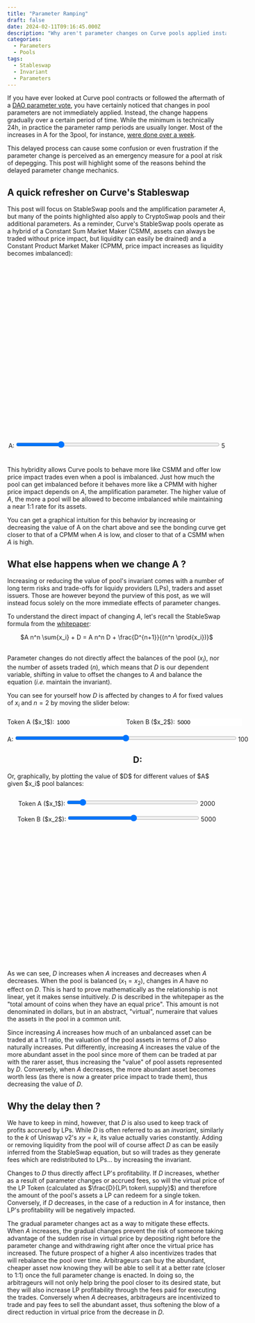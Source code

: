 ```yaml
---
title: "Parameter Ramping"
draft: false
date: 2024-02-11T09:16:45.000Z
description: "Why aren't parameter changes on Curve pools applied instantly? This post dwelves into the reasons behind gradual paramater changes."
categories:
  - Parameters
  - Pools
tags:
  - Stableswap
  - Invariant
  - Parameters
---
```


<script src="../../js/parameters/poolsim.js"></script>
<script src="https://cdn.jsdelivr.net/npm/chart.js"></script>

If you have ever looked at Curve pool contracts or followed the aftermath of a [DAO parameter vote](https://curvemonitor.com/#/dao/proposals), you have certainly noticed that changes in pool parameters are not immediately applied. Instead, the change happens gradually over a certain period of time. While the minimum is technically 24h, in practice the parameter ramp periods are usually longer. 
Most of the increases in A for the 3pool, for instance, [were done over a week](https://etherscan.io/tx/0x46a054105e5519c06ef81e18616aac06c454eb6235c802e22fae62a641863750).

This delayed process can cause some confusion or even frustration if the parameter change is perceived as an emergency measure for a pool at risk of depegging. This post will highlight some of the reasons behind the delayed parameter change mechanics. 


## A quick refresher on Curve's Stableswap

This post will focus on StableSwap pools and the amplification parameter $A$, but many of the points highlighted also apply to CryptoSwap pools and their additional parameters. 
As a reminder, Curve's StableSwap pools operate as a hybrid of a Constant Sum Market Maker (CSMM, assets can always be traded without price impact, but liquidity can easily be drained) and a Constant Product Market Maker (CPMM, price impact increases as liquidity becomes imbalanced):

<script src="../../js/parameters/ammChart.js"></script>

<style>
    #ammChartContainer {
        width: 770px;
        height: 400px;
    }

    #aSliderComp {
        width: 93%;
    }
</style>
<div style="text-align: center;">
<div id="ammChartContainer">
    <canvas id="ammCompChart"></canvas>
</div>
<label for="aSliderComp">A:</label>
<input type="range" id="aSliderComp" value="5" min="1" max="20">
<span id="aValueComp">5</span>
<br>
<br>
</div>


This hybridity allows Curve pools to behave more like CSMM and offer low price impact trades even when a pool is imbalanced. 
Just how much the pool can get imbalanced before it behaves more like a CPMM with higher price impact depends on $A$, the amplification parameter. 
The higher value of $A$, the more a pool will be allowed to become imbalanced while maintaining a near 1:1 rate for its assets.

You can get a graphical intuition for this behavior by increasing or decreasing the value of A on the chart above and see the bonding curve get closer to that of a CPMM when $A$ is low, and closer to that of a CSMM when $A$ is high.


## What else happens when we change A ?

Increasing or reducing the value of pool's invariant comes with a number of long term risks and trade-offs for liquidy providers (LPs), traders and asset issuers. 
Those are however beyond the purview of this post, as we will instead focus solely on the more immediate effects of parameter changes.

To understand the direct impact of changing $A$, let's recall the StableSwap formula from the [whitepaper](https://curve.fi/files/stableswap-paper.pdf):
<div style="text-align: center;">
$A n^n \sum{x_i} + D = A n^n D + \frac{D^{n+1}}{(n^n \prod{x_i})}$
<br>
<br>
</div>

Parameter changes do not directly affect the balances of the pool ($x_i$), nor the number of assets traded ($n$), which means that $D$ is our dependent variable, shifting in value to offset the changes to $A$ and balance the equation (_i.e._ maintain the invariant).

You can see for yourself how $D$ is affected by changes to $A$ for fixed values of $x_i$ and $n=2$ by moving the slider below:


<style>
    #container {
        width: 600px;
        margin: auto;
    }
    .dValueDisplay {
        font-size: 20px;
        font-weight: bold;
        text-align: center;
        margin-top: 20px;
    }
    input[type="number"], input[type="range"] {
        width: 25%;
        border: 1px;
        margin: 10px 0; /* Small margin for vertical spacing */
    }
    #aSlider {
        width: 85%;
        text-align: center;
    }
</style>

<div id="container">
    <label for="x2Input">Token A ($x_1$):</label>
    <input type="number" id="x1Input" min="0" max="10000" value="1000">
    &nbsp; <!-- Non-breaking space for simple spacing -->
    <label for="x2Input">Token B ($x_2$):</label>
    <input type="number" id="x2Input" min="0" max="10000" value="5000">
    <br>
    <label for="aSlider">A:</label>
    <input type="range" id="aSlider" min="0" max="200" value="100">
    <span id="aValue">100</span>
    <div class="dValueDisplay" id="dValue">D: </div>
</div>

<script>
    document.addEventListener('DOMContentLoaded', function() {
        const x1Input = document.getElementById('x1Input');
        const x2Input = document.getElementById('x2Input');
        const aSlider = document.getElementById('aSlider');
        const aValue = document.getElementById('aValue');
        const dValueDisplay = document.getElementById('dValue');

        function updateDValue() {
            const xp = [parseInt(x1Input.value), parseInt(x2Input.value)];
            const A = parseInt(aSlider.value);
            const D = calculateD(xp, A);
            dValueDisplay.textContent = 'D: ' + D.toFixed(2);
        }

        x1Input.addEventListener('input', updateDValue);
        x2Input.addEventListener('input', updateDValue);
        aSlider.addEventListener('input', () => {
            aValue.textContent = aSlider.value;
            updateDValue();
        });

        updateDValue();
    });
</script>
<br> 
Or, graphically, by plotting the value of $D$ for different values of $A$ given $x_i$ pool balances:
<br>
<br>

<style>
    #chartContainer {
        width: 770px;
        height: 300px;
    }
    input[type="range"] {
        width: 60%;
    }
</style>

<div style="text-align: center;">
<label for="x1Slider">Token A ($x_1$):</label>
<input type="range" id="x1Slider" min="1" max="10000" value="1000">
<span id="x1Value">2000</span>
<br>
<label for="x2Slider">Token B ($x_2$):</label>
<input type="range" id="x2Slider" min="1" max="10000" value="5000">
<span id="x2Value">5000</span>
<br>
<br>
<div id="chartContainer">
    <canvas id="ammChart"></canvas>
</div>
</div>

<script src="../../js/parameters/dChart.js"></script>

As we can see, $D$ increases when $A$ increases and decreases when $A$ decreases. When the pool is balanced ($x_1 = x_2$), changes in $A$ have no effect on $D$.
This is hard to prove mathematically as the relationship is not linear, yet it makes sense intuitively. 
$D$ is described in the whitepaper as the "total amount of coins when they have an equal price".
This amount is not denominated in dollars, but in an abstract, "virtual", numeraire that values the assets in the pool in a common unit.

Since increasing $A$ increases how much of an unbalanced asset can be traded at a 1:1 ratio, the valuation of the pool assets in terms of $D$ also naturally increases.
Put differently, increasing $A$ increases the value of the more abundant asset in the pool since more of them can be traded at par with the rarer asset, thus increasing the "value" of pool assets represented by $D$.
Conversely, when $A$ decreases, the more abundant asset becomes worth less (as there is now a greater price impact to trade them), thus decreasing the value of $D$.

## Why the delay then ?

We have to keep in mind, however, that $D$ is also used to keep track of profits accrued by LPs. While $D$ is often referred to as an _invariant_, similarly to the $k$ of Uniswap v2's $xy = k$, its value actually varies constantly.
Adding or removing liquidity from the pool will of course affect $D$ as can be easily inferred from the StableSwap equation, but so will trades as they generate fees which are redistributed to LPs... by increasing the invariant.

Changes to $D$ thus directly affect LP's profitability. If $D$ increases, whether as a result of parameter changes or accrued fees, so will the virtual price of the LP Token (calculated as $\frac{D}{LP\ token\ supply}$) and therefore the amount of the pool's assets a LP can redeem for a single token.
Conversely, if $D$ decreases, in the case of a reduction in $A$ for instance, then LP's profitability will be negatively impacted.

The gradual parameter changes act as a way to mitigate these effects.
When $A$ increases, the gradual changes prevent the risk of someone taking advantage of the sudden rise in virtual price by depositing right before the parameter change and withdrawing right after once the virtual price has increased.
The future prospect of a higher $A$ also incentivizes trades that will rebalance the pool over time.
Arbitrageurs can buy the abundant, cheaper asset now knowing they will be able to sell it at a better rate (closer to 1:1) once the full parameter change is enacted.
In doing so, the arbitrageurs will not only help bring the pool closer to its desired state, but they will also increase LP profitability through the fees paid for executing the trades.
Conversely when $A$ decreases, arbitrageurs are incentivized to trade and pay fees to sell the abundant asset, thus softening the blow of a direct reduction in virtual price from the decrease in $D$.


